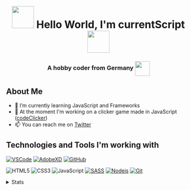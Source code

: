 <h1 align="center">
<img src="https://cdn.betterttv.net/emote/5ed2813df54be95e2a836d98/3x" height=60>
  Hello World, I'm currentScript
<img src="https://cdn.betterttv.net/emote/5ed2813df54be95e2a836d98/3x" height=60>
</h1>
<h3 align=center>A hobby coder from Germany
<img src="https://cdn.betterttv.net/emote/5d38aaa592fc550c2d5996b8/3x" height=40 align="center">
</h3>

## About Me

- 🌱 I’m currently learning JavaScript and Frameworks
- 🔭 At the moment I'm working on a clicker game made in JavaScript (<a href="https://github.com/currentScript/Code-Clicker">codeClicker</a>)
- 📫 You can reach me on [Twitter](https://twitter.com/CurrentScript)


## Technologies and Tools I'm working with

  
[![VSCode](https://img.shields.io/twitter/url?color=007acc&label=VSCode&logo=visual%20studio%20code&style=flat-square&url=https://code.visualstudio.com/)](https://code.visualstudio.com/)
[![AdobeXD](https://img.shields.io/twitter/url?color=ff26be&label=AdobeXD&logo=adobe%20xd&logoColor=ffffff&style=flat-square&url=https://www.adobe.com/de/products/xd.html?sdid=91BF525M&mv=search&ef_id=CjwKCAjwyo36BRAXEiwA24CwGX14X6y1Ox2O2nLaxfJbrQtUSOlO7DabshGAOzGbF7xvooiOhH9yWhoCYeUQAvD_BwE:G:s&s_kwcid=AL!3085!3!394597829423!e!!g!!adobe%20xd!1642716682!71269803108)](https://www.adobe.com/de/products/xd.html?sdid=91BF525M&mv=search&ef_id=CjwKCAjwyo36BRAXEiwA24CwGX14X6y1Ox2O2nLaxfJbrQtUSOlO7DabshGAOzGbF7xvooiOhH9yWhoCYeUQAvD_BwE:G:s&s_kwcid=AL!3085!3!394597829423!e!!g!!adobe%20xd!1642716682!71269803108)
[![GitHub](https://img.shields.io/twitter/url?color=%2324292e&label=GitHub&logo=GitHub&style=flat-square&url=https://github.com/)](https://github.com)

![HTML5](https://img.shields.io/badge/-HTML5-E34F26?style=flat-square&logo=html5&logoColor=white)
![CSS3](https://img.shields.io/badge/-CSS3-1572B6?style=flat-square&logo=css3)
![JavaScript](https://img.shields.io/badge/-JavaScript-black?style=flat-square&logo=javascript)
[![SASS](https://img.shields.io/badge/-SASS-black?style=flat-square&logo=sass)](https://sass-lang.com/)
[![Nodejs](https://img.shields.io/badge/-Nodejs-black?style=flat-square&logo=Node.js)](https://nodejs.org/)
[![Git](https://img.shields.io/badge/-Git-black?style=flat-square&logo=git)](https://git-scm.com/)


<details>
  <summary>Stats</summary>
  <br>
  <img src="https://github-readme-stats.vercel.app/api/top-langs/?username=currentScript&title_color=dbdada&icon_color=dbdada&text_color=3BD98F&&card_width=350&theme=radical&"/>
  <img src="https://github-readme-stats.vercel.app/api?username=currentScript&title_color=dbdada&icon_color=dbdada&text_color=3BD98F&show_icons=true&theme=radical&line_height=27"/>
</details>




